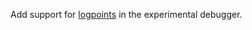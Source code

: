Add support for [logpoints](https://code.visualstudio.com/docs/editor/debugging#_logpoints) in the experimental debugger.
